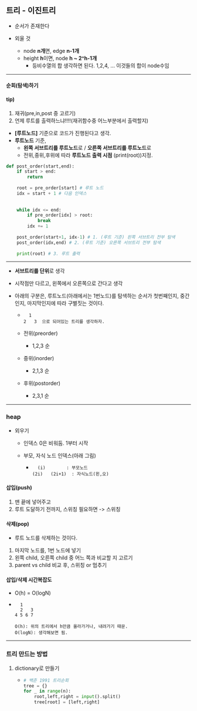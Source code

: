 ## 트리 - 이진트리

- 순서가 존재한다

- 외울 것

  - node **n개**면, edge **n-1개**
  - height **h**이면, node **h ~ 2^h-1개**
    - 등비수열의 합 생각하면 된다. 1,2,4, ... 이것들의 합이 node수임


---

#### 순회(탐색)하기

#### tip)

1. 재귀(pre,in,post 중 고르기)
2. 언제 루트를 출력하느냐!!!!(재귀함수중 어느부분에서 출력할지)



- **[루트노드]** 기준으로 코드가 진행된다고 생각.
- **루트노드** 기준,
  - **왼쪽 서브트리를 루트노드**로 / **오른쪽 서브트리를 루트노드**로
  - 전위,중위,후위에 따라 **루트노드 출력 시점** (print(root))지정. 

```python
def post_order(start,end):
    if start > end:
        return
    
    root = pre_order[start] # 루트 노드
    idx = start + 1 # 다음 인덱스
    
    
    while idx <= end:
        if pre_order[idx] > root:
            break
        idx += 1
    
    post_order(start+1, idx-1) # 1. (루트 기준) 왼쪽 서브트리 전부 탐색
    post_order(idx,end) # 2. (루트 기준) 오른쪽 서브트리 전부 탐색
    
    print(root) # 3. 루트 출력
```



---

- **서브트리를 단위**로 생각

- 시작점만 다르고, 왼쪽에서 오른쪽으로 간다고 생각

- 아래의 구분은, 루트노드(아래에서는 1번노드)를 탐색하는 순서가 첫번째인지, 중간인지, 마지막인지에 따라 구별짓는 것이다.

  - ```
      1
    2   3  으로 되어있는 트리를 생각하자.
    ```

  - 전위(preorder)

    - 1,2,3 순

  - 중위(inorder)

    - 2,1,3 순

  - 후위(postorder)

    - 2,3,1 순

----

### heap

- 외우기

    - 인덱스 0은 비워둠. 1부터 시작

    - 부모, 자식 노드 인덱스(아래 그림)
    
        - ```
          	(i)        : 부모노드
          (2i)   (2i+1)  : 자식노드(왼,오) 

#### 삽입(push)

1. 맨 끝에 넣어주고
2. 루트 도달하기 전까지, 스위칭 필요하면 -> 스위칭

#### 삭제(pop)

- 루트 노드를 삭제하는 것이다.
1. 마지막 노드를, 1번 노드에 넣기
2. 왼쪽 child, 오른쪽 child 중 어느 쪽과 비교할 지 고르기
3. parent vs child 비교 후, 스위칭 or 멈추기



#### 삽입/삭제 시간복잡도

- O(h) = O(logN)

- ```
    1
    2   3
  4 5 6 7
  
  O(h): 위의 트리에서 h만큼 올라가거나, 내려가기 때문.
  O(logN): 생각해보면 됨.
  ```

  



---

### 트리 만드는 방법

1. dictionary로 만들기

   - ```python
     # 백준 1991 트리순회
     tree = {}
     for _ in range(n):
         root,left,right = input().split()
         tree[root] = [left,right]
     ```
